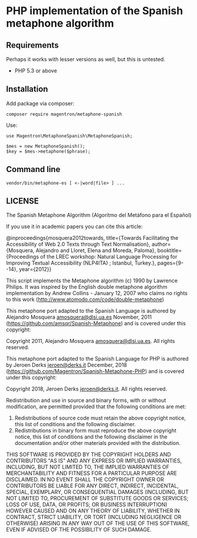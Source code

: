 
# PHP implementation of the Spanish metaphone algorithm

## Requirements

Perhaps it works with lesser versions as well, but this is untested.

- PHP 5.3 or above

## Installation

Add package via composer:

    composer require magentron/metaphone-spanish

Use:

	use Magentron\MetaphoneSpanish\MetaphoneSpanish;
	
	$mes = new MetaphoneSpanish();
	$key = $mes->metaphone($phrase);


## Command line

    vendor/bin/metaphone-es [ <-|word|file> ] ...
   

## LICENSE

  The Spanish Metaphone Algorithm (Algoritmo del Metáfono para el Español)
  
  If you use it in academic papers you can cite this article:
  
  @inproceedings{mosquera2012towards,
  title={Towards Facilitating the Accessibility of Web 2.0 Texts through Text Normalisation},
  author={Mosquera, Alejandro and Lloret, Elena and Moreda, Paloma},
  booktitle={Proceedings of the LREC workshop: Natural Language Processing for Improving Textual Accessibility (NLP4ITA) ; Istanbul, Turkey.},
  pages={9--14},
  year={2012}}

  This script implements the Metaphone algorithm (c) 1990 by Lawrence Philips.
  It was inspired by the English double metaphone algorithm implementation by
  Andrew Collins - January 12, 2007 who claims no rights to this work 
  (http://www.atomodo.com/code/double-metaphone)
  
  This metaphone port adapted to the Spanish Language is authored 
  by Alejandro Mosquera <amosquera@dlsi.ua.es> November, 2011 
  (https://github.com/amsqr/Spanish-Metaphone) and is covered
  under this copyright:

  Copyright 2011, Alejandro Mosquera <amosquera@dlsi.ua.es>.  All rights reserved.

  This metaphone port adapted to the Spanish Language for PHP is authored 
  by Jeroen Derks <jeroen@derks.it> December, 2018 
  (https://github.com/Magentron/Spanish-Metaphone-PHP) and is covered
  under this copyright:

  Copyright 2018, Jeroen Derks <jeroen@derks.it>.  All rights reserved.

  Redistribution and use in source and binary forms, with or without modification,
  are permitted provided that the following conditions are met:
 
  1. Redistributions of source code must retain the above copyright notice, this 
  list of conditions and the following disclaimer.
  2. Redistributions in binary form must reproduce the above copyright notice, this
  list of conditions and the following disclaimer in the documentation and/or
  other materials provided with the distribution.
  
  
  THIS SOFTWARE IS PROVIDED BY THE COPYRIGHT HOLDERS AND CONTRIBUTORS "AS IS" AND
  ANY EXPRESS OR IMPLIED WARRANTIES, INCLUDING, BUT NOT LIMITED TO, THE IMPLIED 
  WARRANTIES OF MERCHANTABILITY AND FITNESS FOR A PARTICULAR PURPOSE ARE
  DISCLAIMED. IN NO EVENT SHALL THE COPYRIGHT OWNER OR CONTRIBUTORS BE LIABLE FOR 
  ANY DIRECT, INDIRECT, INCIDENTAL, SPECIAL, EXEMPLARY, OR CONSEQUENTIAL DAMAGES 
  (INCLUDING, BUT NOT LIMITED TO, PROCUREMENT OF SUBSTITUTE GOODS OR SERVICES; 
  LOSS OF USE, DATA, OR PROFITS; OR BUSINESS INTERRUPTION) HOWEVER CAUSED AND ON 
  ANY THEORY OF LIABILITY, WHETHER IN CONTRACT, STRICT LIABILITY, OR TORT 
  (INCLUDING NEGLIGENCE OR OTHERWISE) ARISING IN ANY WAY OUT OF THE USE OF THIS 
  SOFTWARE, EVEN IF ADVISED OF THE POSSIBILITY OF SUCH DAMAGE.
